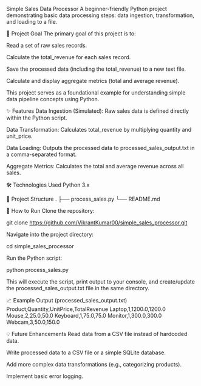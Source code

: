 Simple Sales Data Processor
A beginner-friendly Python project demonstrating basic data processing steps: data ingestion, transformation, and loading to a file.

🚀 Project Goal
The primary goal of this project is to:

Read a set of raw sales records.

Calculate the total_revenue for each sales record.

Save the processed data (including the total_revenue) to a new text file.

Calculate and display aggregate metrics (total and average revenue).

This project serves as a foundational example for understanding simple data pipeline concepts using Python.

✨ Features
Data Ingestion (Simulated): Raw sales data is defined directly within the Python script.

Data Transformation: Calculates total_revenue by multiplying quantity and unit_price.

Data Loading: Outputs the processed data to processed_sales_output.txt in a comma-separated format.

Aggregate Metrics: Calculates the total and average revenue across all sales.

🛠️ Technologies Used
Python 3.x

📂 Project Structure
.
├── process_sales.py
└── README.md

🏃 How to Run
Clone the repository:

git clone https://github.com/VikrantKumar00/simple_sales_processor.git


Navigate into the project directory:

cd simple_sales_processor

Run the Python script:

python process_sales.py

This will execute the script, print output to your console, and create/update the processed_sales_output.txt file in the same directory.

📈 Example Output (processed_sales_output.txt)
Product,Quantity,UnitPrice,TotalRevenue
Laptop,1,1200.0,1200.0
Mouse,2,25.0,50.0
Keyboard,1,75.0,75.0
Monitor,1,300.0,300.0
Webcam,3,50.0,150.0

💡 Future Enhancements
Read data from a CSV file instead of hardcoded data.

Write processed data to a CSV file or a simple SQLite database.

Add more complex data transformations (e.g., categorizing products).

Implement basic error logging.